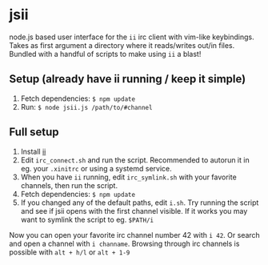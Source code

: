 jsii
====

node.js based user interface for the `ii` irc client with vim-like keybindings.
Takes as first argument a directory where it reads/writes out/in files. Bundled
with a handful of scripts to make using `ii` a blast!

Setup (already have ii running / keep it simple)
------------------------------------------------

1. Fetch dependencies: `$ npm update`
2. Run: `$ node jsii.js /path/to/#channel`

Full setup
----------

1. Install [ii](http://tools.suckless.org/ii/)
2. Edit `irc_connect.sh` and run the script. Recommended to autorun it in eg.
   your `.xinitrc` or using a systemd service.
3. When you have `ii` running, edit `irc_symlink.sh` with your favorite
   channels, then run the script.
4. Fetch dependencies: `$ npm update`
5. If you changed any of the default paths, edit `i.sh`. Try running the script
   and see if jsii opens with the first channel visible. If it works you may
   want to symlink the script to eg. `$PATH/i`

Now you can open your favorite irc channel number 42 with `i 42`. Or search and
open a channel with `i channame`. Browsing through irc channels is possible
with `alt + h/l` or `alt + 1-9`
